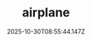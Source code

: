 ---
title: "airplane"
description: ""
image: "/uploads/photos/1761814544143-airplane.webp"
display: "/uploads/photos/1761814544143-airplane-display.webp"
thumbnail: "/uploads/photos/1761814544143-airplane-thumb.webp"
width: 6000
height: 4000
featured: true
date: 2025-10-30T08:55:44.147Z
order: 0
---